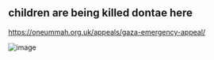 ## children are being killed dontae here 
https://oneummah.org.uk/appeals/gaza-emergency-appeal/

![image](https://github.com/user-attachments/assets/a7fc26ed-0e7d-427c-a7dd-497ef751c85b)












